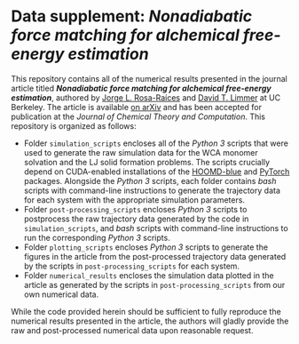 # Data supplement: _Nonadiabatic force matching for alchemical free-energy estimation_

This repository contains all of the numerical results presented in the journal article titled ___Nonadiabatic force matching for alchemical free-energy estimation___, authored by [Jorge L. Rosa-Raíces](mailto:jrosaraices@berkeley.edu) and [David T. Limmer](mailto:dlimmer@berkeley.edu) at UC Berkeley.  The article is available [on arXiv](https://arxiv.org/abs/2508.14179) and has been accepted for publication at the _Journal of Chemical Theory and Computation_.  This repository is organized as follows:

- Folder `simulation_scripts` encloses all of the _Python 3_ scripts that were used to generate the raw simulation data for the WCA monomer solvation and the LJ solid formation problems.  The scripts crucially depend on CUDA-enabled installations of the [HOOMD-blue](https://hoomd-blue.readthedocs.io/en/v5.1.0/) and [PyTorch](https://docs.pytorch.org/docs/2.6/) packages.  Alongside the _Python 3_ scripts, each folder contains _bash_ scripts with command-line instructions to generate the trajectory data for each system with the appropriate simulation parameters.
- Folder `post-processing_scripts` encloses _Python 3_ scripts to postprocess the raw trajectory data generated by the code in `simulation_scripts`, and _bash_ scripts with command-line instructions to run the corresponding _Python 3_ scripts.
- Folder `plotting_scripts` encloses _Python 3_ scripts to generate the figures in the article from the post-processed trajectory data generated by the scripts in `post-processing_scripts` for each system.
- Folder `numerical_results` encloses the simulation data plotted in the article as generated by the scripts in `post-processing_scripts` from our own numerical data.

While the code provided herein should be sufficient to fully reproduce the numerical results presented in the article, the authors will gladly provide the raw and post-processed numerical data upon reasonable request.
